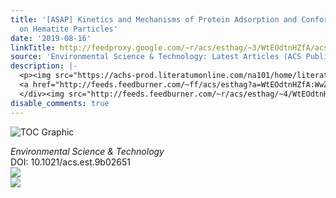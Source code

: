 ```yaml
---
title: '[ASAP] Kinetics and Mechanisms of Protein Adsorption and Conformational Change
  on Hematite Particles'
date: '2019-08-16'
linkTitle: http://feedproxy.google.com/~r/acs/esthag/~3/WtEOdtnHZfA/acs.est.9b02651
source: 'Environmental Science & Technology: Latest Articles (ACS Publications)'
description: |-
  <p><img src="https://achs-prod.literatumonline.com/na101/home/literatum/publisher/achs/journals/content/esthag/0/esthag.ahead-of-print/acs.est.9b02651/20190816/images/medium/es9b02651_0005.gif" alt="TOC Graphic"/></p><div><cite>Environmental Science & Technology</cite></div><div>DOI: 10.1021/acs.est.9b02651</div><div class="feedflare">
  <a href="http://feeds.feedburner.com/~ff/acs/esthag?a=WtEOdtnHZfA:WwZh4XHo-bg:yIl2AUoC8zA"><img src="http://feeds.feedburner.com/~ff/acs/esthag?d=yIl2AUoC8zA" border="0"></img></a>
  </div><img src="http://feeds.feedburner.com/~r/acs/esthag/~4/WtEOdtnHZfA" ...
disable_comments: true
---
```

<p><img src="https://achs-prod.literatumonline.com/na101/home/literatum/publisher/achs/journals/content/esthag/0/esthag.ahead-of-print/acs.est.9b02651/20190816/images/medium/es9b02651_0005.gif" alt="TOC Graphic"/></p><div><cite>Environmental Science & Technology</cite></div><div>DOI: 10.1021/acs.est.9b02651</div><div class="feedflare">
<a href="http://feeds.feedburner.com/~ff/acs/esthag?a=WtEOdtnHZfA:WwZh4XHo-bg:yIl2AUoC8zA"><img src="http://feeds.feedburner.com/~ff/acs/esthag?d=yIl2AUoC8zA" border="0"></img></a>
</div><img src="http://feeds.feedburner.com/~r/acs/esthag/~4/WtEOdtnHZfA" ...